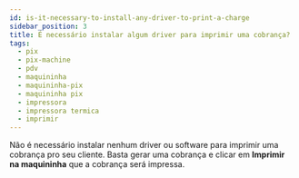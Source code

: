 ```yaml
---
id: is-it-necessary-to-install-any-driver-to-print-a-charge
sidebar_position: 3
title: É necessário instalar algum driver para imprimir uma cobrança?
tags:
  - pix
  - pix-machine
  - pdv
  - maquininha
  - maquininha-pix
  - maquininha pix
  - impressora
  - impressora termica
  - imprimir
---
```


Não é necessário instalar nenhum driver ou software para imprimir uma cobrança pro seu cliente. Basta gerar uma
cobrança e clicar em **Imprimir na maquininha** que a cobrança será impressa.
